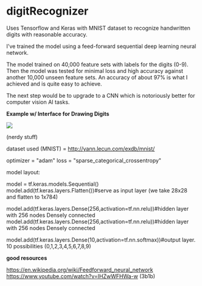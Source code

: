 # digitRecognizer
Uses Tensorflow and Keras with MNIST dataset to recognize handwritten digits with reasonable accuracy.

I've trained the model using a feed-forward sequential deep learning neural network.

The model trained on 40,000 feature sets with labels for the digits (0-9).
Then the model was tested for minimal loss and high accuracy against another 10,000 unseen feature sets. 
An accuracy of about 97% is what I achieved and is quite easy to achieve.

The next step would be to upgrade to a CNN which is notoriously better for computer vision AI tasks.

**Example w/ Interface for Drawing Digits**

![](digitsRecogGIF.gif)

(nerdy stuff)

dataset used (MNIST) = http://yann.lecun.com/exdb/mnist/

optimizer = "adam"
loss = "sparse_categorical_crossentropy"

model layout:

model = tf.keras.models.Sequential()
model.add(tf.keras.layers.Flatten())#serve as input layer (we take 28x28 and flatten to 1x784)

model.add(tf.keras.layers.Dense(256,activation=tf.nn.relu))#hidden layer with 256 nodes Densely connected
model.add(tf.keras.layers.Dense(256,activation=tf.nn.relu))#hidden layer with 256 nodes Densely connected

model.add(tf.keras.layers.Dense(10,activation=tf.nn.softmax))#output layer. 10 possibilities (0,1,2,3,4,5,6,7,8,9)

**good resources**

https://en.wikipedia.org/wiki/Feedforward_neural_network
https://www.youtube.com/watch?v=IHZwWFHWa-w (3b1b)